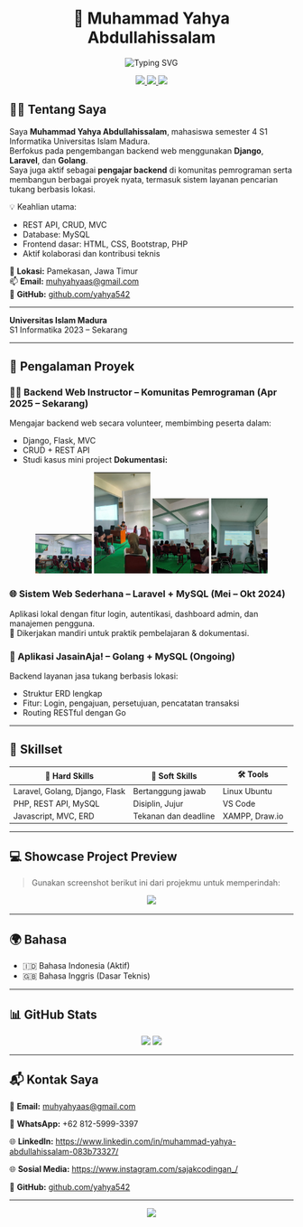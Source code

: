 <h1 align="center">
  🚀 Muhammad Yahya Abdullahissalam
</h1>

<p align="center">
  <img src="https://readme-typing-svg.demolab.com?font=Fira+Code&size=24&pause=1000&color=0FF4DB&center=true&vCenter=true&width=700&lines=Full+Stack+Web+Developer;Backend+Architect+%7C+Django%2C+Laravel%2C+Golang;Passionate+Builder+%7C+Clean+Code+Lover+%7C+Team+Player" alt="Typing SVG" />
</p>

<p align="center">
  <a href="https://github.com/yahya542">
    <img src="https://img.shields.io/badge/GitHub-yahya542-181717?style=flat&logo=github">
  </a>
  <a href="mailto:muhyahyaas@gmail.com">
    <img src="https://img.shields.io/badge/Email-muhyahyaas@gmail.com-EA4335?style=flat&logo=gmail&logoColor=white">
  </a>
  <a href="https://www.linkedin.com/in/muhammad-yahya-abdullahissalam-083b73327/">
    <img src="https://img.shields.io/badge/LinkedIn-muhammad--yahya--abdullahissalam-blue?style=flat&logo=linkedin">
  </a>
</p>


## 🧑‍💻 Tentang Saya

Saya **Muhammad Yahya Abdullahissalam**, mahasiswa semester 4 S1 Informatika Universitas Islam Madura.  
Berfokus pada pengembangan backend web menggunakan **Django**, **Laravel**, dan **Golang**.  
Saya juga aktif sebagai **pengajar backend** di komunitas pemrograman serta membangun berbagai proyek nyata, termasuk sistem layanan pencarian tukang berbasis lokasi.

💡 Keahlian utama:  
- REST API, CRUD, MVC
- Database: MySQL
- Frontend dasar: HTML, CSS, Bootstrap, PHP
- Aktif kolaborasi dan kontribusi teknis

📍 **Lokasi:** Pamekasan, Jawa Timur  
📫 **Email:** muhyahyaas@gmail.com  
🔗 **GitHub:** [github.com/yahya542](https://github.com/yahya542)

---



**Universitas Islam Madura**  
S1 Informatika 
2023 – Sekarang

---

## 🧪 Pengalaman Proyek

### 🧑‍🏫 Backend Web Instructor – Komunitas Pemrograman (Apr 2025 – Sekarang)
Mengajar backend web secara volunteer, membimbing peserta dalam:
- Django, Flask, MVC
- CRUD + REST API
- Studi kasus mini project
**Dokumentasi:**
<p align="center">
  <img src="./assets/1.jpg" width="100" alt="1 Page">
  <img src="./assets/2.jpg" width="100" alt="2 Page">
  <img src="./assets/3.jpg" width="100" alt="3 Page">
  <img src="./assets/4.jpg" width="100" alt="4 Page">
</p>

### 🌐 Sistem Web Sederhana – Laravel + MySQL (Mei – Okt 2024)
Aplikasi lokal dengan fitur login, autentikasi, dashboard admin, dan manajemen pengguna.  
💬 Dikerjakan mandiri untuk praktik pembelajaran & dokumentasi.

### 🔧 Aplikasi JasainAja! – Golang + MySQL (Ongoing)
Backend layanan jasa tukang berbasis lokasi:
- Struktur ERD lengkap
- Fitur: Login, pengajuan, persetujuan, pencatatan transaksi
- Routing RESTful dengan Go

---

## 🚀 Skillset

| 🔧 Hard Skills | 💼 Soft Skills | 🛠️ Tools |
|---------------|----------------|-----------|
| Laravel, Golang, Django, Flask | Bertanggung jawab | Linux Ubuntu |
| PHP, REST API, MySQL | Disiplin, Jujur | VS Code |
| Javascript, MVC, ERD | Tekanan dan deadline | XAMPP, Draw.io |

---

## 💻 Showcase Project Preview

> Gunakan screenshot berikut ini dari projekmu untuk memperindah:

<p align="center">
  <img src="https://user-images.githubusercontent.com/0000000/114278197-c471cb00-9a59-11eb-9504-6bb7f497de66.png" width="650"/>
</p>

---

## 🌍 Bahasa

- 🇮🇩 Bahasa Indonesia (Aktif)
- 🇬🇧 Bahasa Inggris (Dasar Teknis)

---

## 📊 GitHub Stats

<p align="center">
  <img src="https://github-readme-stats.vercel.app/api?username=yahya542&show_icons=true&theme=gruvbox" width="420">
  <img src="https://github-readme-streak-stats.herokuapp.com/?user=yahya542&theme=gruvbox" width="420">
</p>

---

## 📬 Kontak Saya

📨 **Email:** muhyahyaas@gmail.com  

📱 **WhatsApp:** +62 812-5999-3397   

🌐 **LinkedIn:** https://www.linkedin.com/in/muhammad-yahya-abdullahissalam-083b73327/

🌐 **Sosial Media:** https://www.instagram.com/sajakcodingan_/

🔗 **GitHub:** [github.com/yahya542](https://github.com/yahya542)

---

<p align="center">
  <img src="https://capsule-render.vercel.app/api?type=waving&color=0abde3&height=100&section=footer"/>
</p>
